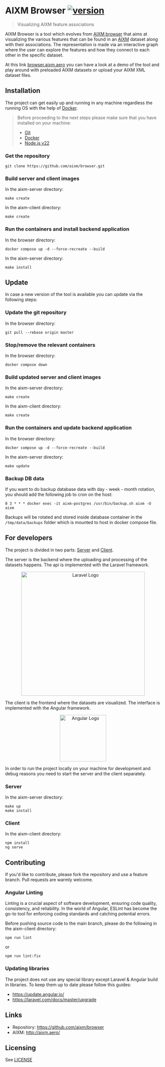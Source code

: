 # AIXM Browser [![version](https://img.shields.io/badge/version-1.0.7-yellow.svg)](https://semver.org)
> Visualizing AIXM feature associations

AIXM Browser is a tool which evolves from [AIXM browser](https://github.com/eurocontrol-swim/aixm-graph) that aims at visualizing the various features that can be found in an [AIXM](http://aixm.aero/) 
dataset along with their associations. The representation is made via an interactive graph where the user can explore 
the features and how they connect to each other in the specific dataset. 

At this link [browser.aixm.aero](https://browser.aixm.aero/) you can have a look at a demo of 
the tool and play around with preloaded AIXM datasets or upload your AIXM XML dataset files.

## Installation

The project can get easily up and running in any machine regardless the running OS with the help of 
[Docker](https://www.docker.com/).

> Before proceeding to the next steps please make sure that you have installed on your machine:
>   - [Git](https://git-scm.com/book/en/v2/Getting-Started-Installing-Git) 
>   - [Docker](https://docs.docker.com/get-docker/)
>   - [Node.js v22](https://nodejs.org/dist/latest-v22.x/)

### Get the repository

```shell script
git clone https://github.com/aixm/browser.git
```

### Build server and client images

In the aixm-server directory:
```shell script
make create
```
In the aixm-client directory:
```shell script
make create
```

### Run the containers and install backend application

In the browser directory:
```shell script
docker compose up -d --force-recreate --build
```
In the aixm-server directory:
```shell script
make install
```

## Update
In case a new version of the tool is available you can update via the following steps:

### Update the git repository
In the browser directory:
```shell script
git pull --rebase origin master
```

### Stop/remove the relevant containers

In the browser directory:
```shell script
docker compose down
```

### Build updated server and client images

In the aixm-server directory:
```shell script
make create
```
In the aixm-client directory:
```shell script
make create
```

### Run the containers and update backend application

In the browser directory:
```shell script
docker compose up -d --force-recreate --build
```
In the aixm-server directory:
```shell script
make update
```

### Backup DB data
If you want to do backup database data with day - week - month rotation, 
you should add the following job to cron on the host:
```
0 3 * * * docker exec -it aixm-postgres /usr/bin/backup.sh aixm -U aixm
```
Backups will be rotated and stored inside database container in the 
`/tmp/data/backups` folder which is mounted to host in docker compose file.

## For developers

The project is divided in two parts: [Server](./aixm-server/README.md) and [Client](./aixm-client/README.md). 

The server is the backend where the uploading and processing of the datasets happens. The api is implemented with the Laravel framework.
<p align="center"><a href="https://laravel.com" target="_blank"><img src="https://raw.githubusercontent.com/laravel/art/master/logo-lockup/5%20SVG/2%20CMYK/1%20Full%20Color/laravel-logolockup-cmyk-red.svg" width="400" alt="Laravel Logo"></a></p>

The client is the frontend where the datasets are visualized. The interface is implemented with the Angular framework.
<p align="center"><a href="https://angular.io/" target="_blank"><img src="https://angular.io/assets/images/logos/angular/angular.svg" width="150" alt="Angular Logo"></a></p>

In order to run the project locally on your machine for development and debug reasons you need to start the server 
and the client separately.

### Server
In the aixm-server directory:
```shell script
make up
make install
```

### Client
In the aixm-client directory:
```shell script
npm install
ng serve
```

    
## Contributing
If you'd like to contribute, please fork the repository and use a feature branch. Pull requests are warmly welcome.

### Angular Linting
Linting is a crucial aspect of software development, ensuring code quality, consistency, and reliability. In the world of Angular, ESLint has become the go-to tool for enforcing coding standards and catching potential errors.

Before pushing source code to the main branch, please do the following in the aixm-client directory:
```shell script
npm run lint
```
or
```shell script
npm run lint:fix
```
### Updating libraries
The project does not use any special library except Laravel & Angular build in libraries. To keep them up to date please follow this guides:
- https://update.angular.io/
- https://laravel.com/docs/master/upgrade



## Links
- Repository: https://github.com/aixm/browser
- AIXM: http://aixm.aero/


## Licensing

See [LICENSE](LICENSE)
